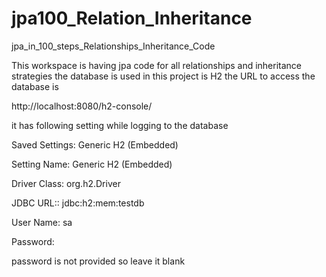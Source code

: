 # jpa100_Relation_Inheritance

jpa_in_100_steps_Relationships_Inheritance_Code

This workspace is having jpa code for all relationships and inheritance strategies
the database is used in this project is H2
the URL to access the database is 

http://localhost:8080/h2-console/

it has following setting while logging to the database

Saved Settings: Generic H2 (Embedded)

Setting Name: Generic H2 (Embedded)

Driver Class: org.h2.Driver

JDBC URL:: jdbc:h2:mem:testdb

User Name: sa

Password: 

password is not provided so leave it blank

